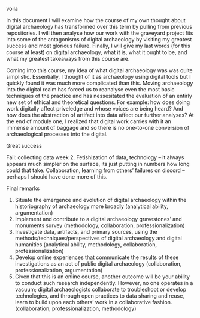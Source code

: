 voila

In this document I will examine how the course of my own thought about digital archaeology has transformed over this term by pulling from previous repositories. I will then analyse how our work with the graveyard project fits into some of the antagonisms of digital archaeology by visiting my greatest success and most glorious failure. Finally, I will give my last words (for this course at least) on digital archaeology, what it is, what it ought to be, and what my greatest takeaways from this course are.

Coming into this course, my idea of what digital archaeology was was quite simplistic. Essentially, I thought of it as archaeology using digital tools but I quickly found it was much more complicated than this. Moving archaeology into the digital realm has forced us to reanalyse even the most basic techniques of the practice and has nessesitated the evaluation of an entirly new set of ethical and theoretical questions. For example: how does doing work digitally affect priveledge and whose voices are being heard? And how does the abstraction of artifact into data affect our further analyses? At the end of module one, I realized that digital work carries with it an immense amount of baggage and so there is no one-to-one conversion of archaeological processes into the digital.

Great success

Fail: collecting data week 2. Fetishization of data, technology – it always appears much simpler on the surface, its just putting in numbers how long could that take. Collaboration, learning from others’ failures on discord – perhaps I should have done more of this.

Final remarks

1. Situate the emergence and evolution of digital archaeology within the historiography of archaeology more broadly (analytical ability, argumentation)
2. Implement and contribute to a digital archaeology gravestones’ and monuments survey (methodology, collaboration, professionalization)
3. Investigate data, artifacts, and primary sources, using the methods/techniques/perspectives of digital archaeology and digital humanities (analytical ability, methodology, collaboration, professionalization)
4. Develop online experiences that communicate the results of these investigations as an act of public digital archaeology (collaboration, professionalization, argumentation)
5. Given that this is an online course, another outcome will be your ability to conduct such research independently. However, no one operates in a vacuum; digital archaeologists collaborate to troubleshoot or develop technologies, and through open practices to data sharing and reuse, learn to build upon each others’ work in a collaborative fashion. (collaboration, professionalization, methodology)


